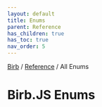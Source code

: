 ```yaml
---
layout: default
title: Enums
parent: Reference
has_children: true
has_toc: true
nav_order: 5
---
```


[Birb](/) / [Reference](/reference) / All Enums

# Birb.JS Enums
